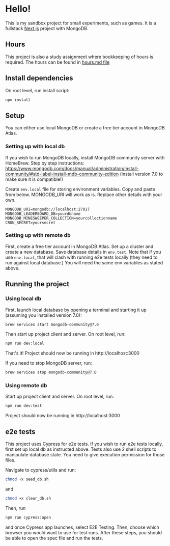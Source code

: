 # Hello!

This is my sandbox project for small experiments, such as games. It is a fullstack [Next.js](https://nextjs.org/) project with MongoDB.

## Hours

This project is also a study assignment where bookkeeping of hours is required. The hours can be found in [hours.md file](/hours.md)

## Install dependencies

On root level, run install script:

```bash
npm install
```

## Setup

You can either use local MongoDB or create a free tier account in MongoDB Atlas.

### Setting up with local db

If you wish to run MongoDB locally, install MongoDB community server with HomeBrew. Step by step instructions: https://www.mongodb.com/docs/manual/administration/install-community/#std-label-install-mdb-community-edition (install version 7.0 to make sure it is compatible!)

Create `env.local` file for storing environment variables. Copy and paste from below. MONGODB_URI will work as is. Replace other details with your own.

```
MONGODB_URI=mongodb://localhost:27017
MONGODB_LEADERBOARD_DB=yourdbname
MONGODB_MINESWEEPER_COLLECTION=yourcollectionname
CRON_SECRET=yoursecret
```

### Setting up with remote db

First, create a free tier account in MongoDB Atlas. Set up a cluster and create a new database. Save database details in `env.test`. Note that if you use `env.local`, that will clash with running e2e tests locally (they need to run against local database.) You will need the same env variables as stated above.

## Running the project

### Using local db

First, launch local database by opening a terminal and starting it up (assuming you installed version 7.0):

```bash
brew services start mongodb-community@7.0
```

Then start up project client and server. On root level, run:

```bash
npm run dev:local
```

That's it! Project should now be running in http://localhost:3000

If you need to stop MongoDB server, run:

```bash
brew services stop mongodb-community@7.0
```

### Using remote db

Start up project client and server. On root level, run:

```bash
npm run dev:test
```

Project should now be running in http://localhost:3000

## e2e tests

This project uses Cypress for e2e tests. If you wish to run e2e tests locally, first set up local db as instructed above. Tests also use 2 shell scripts to manipulate database state. You need to give execution permission for those files.

Navigate to cypress/utils and run:

```bash
chmod +x seed_db.sh
```

and

```bash
chmod +x clear_db.sh
```

Then, run

```bash
npm run cypress:open
```

and once Cypress app launches, select E2E Testing. Then, choose which browser you would want to use for test runs. After these steps, you should be able to open the spec file and run the tests.
